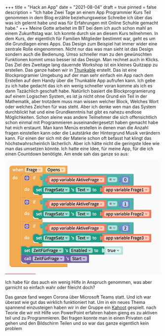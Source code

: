 +++
title = "Hack an App"
date = "2021-08-04"
draft = true
pinned = false
description = "Ich habe Zwei Tage an einem App Programmier Kurs Teil genommen in dem Blog erzähle beziehungsweise Schreibe ich über das was ich gelernt habe und was für Erfahrungen mit Online Schuhle gemacht habe."
+++
Meine Gotte arbeitet im BIT bei dem ich auch schon mahl an einem Zukunftstag war. Ich konnte durch sie an diesem Kurs teilnehmen. In dem Kurs, der eigentlich für Familien Mitglieder bestimmt war, geht es um die Grundlagen eines Apps. Das Design zum Beispiel hat immer wider eine zentrale Rolle eingenommen. Nicht nur das was man sieht ist das Design sondern auch die Bedienung. Umso schneller man zu den gewünschten Funktionen kommt umso besser ist das Design. Man rechnet auch in Klicks. Das Ziel des Zweitage lang dauernde Workshop ist ein kleines Quitzapp zu erstellen. Das ganze haben wir in [Thunkable](https://thunkable.com/#/)[](https://thunkable.com/#/) erstellt. Das ist eine Blockprogramier Umgebung auf der man sehr einfach ein App nach dem Erstellen auf dem Handy über die Thunkable App aufrufen kann. Ich gebe zu ich habe gedacht das ich ein wenig schneller voran komme als ich es dann Tazächlich geschaft habe. Natürlich basiert die Blockprogramierung auf einem Logischen System, es ist ja nicht ohne Grund ein Teil in der Mathematik, aber trotzdem muss man wissen welcher Block, Welches Wort oder welches Zeichen für was steht. Aber ich denke wen man das System durchblickt hat und eine Grundkenntnis hat gibt es nahezu endlose Möglichkeiten. Schon aleine was andere Teilnehmer die sich offensichtlich schon einmal mit Programmieren auseinandergesetzt haben gemacht habe hat mich erstaunt. Man kann Menüs erstellen in denen man die Anzahl fragen einstellen kann oder die Lautstärke der Hintergrund Musik verändern kann. Für einen der sich mit der Materie schon oft befasst hat klingt das höchstwahrscheinlich lächerlich. Aber ich hätte nicht die geringste Idee wie man das umsetzen könnte. Ich hatte eine Idee, für meine App, für die ich einen Countdown benötigte. Am ende sah das ganze so aus:

![](bildschirmfoto-2021-08-04-um-22.39.43.png)

Ich habe für das auch ein wenig Hilfe in Anspruch genommen, was aber garnicht so einfach wahr oder fileicht doch?

Das ganze fand wegen Corona über Microsoft Teams statt. Und ich war überast wie gut das wirklich funktioniert hat. Um in ein neues Thema spannend einzusteigen haben wir in der Gruppe ein [Kahoot](https://kahoot.com/) gespielt. nach Teorie die wir mit Hilfe von PowerPoint erfahren haben gieng es zu aktiven teil und zu Programmieren. Bei fragen konnte man in einen Privaten call gehen und den Bildschirm Teilen und so war das ganze eigentlich kein problem